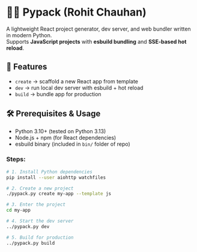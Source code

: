# 🐍🔥 Pypack (Rohit Chauhan)

A lightweight React project generator, dev server, and web bundler written in modern Python.  
Supports **JavaScript projects** with **esbuild bundling** and **SSE-based hot reload**.  

## 🚀 Features
- `create` → scaffold a new React app from template  
- `dev` → run local dev server with esbuild + hot reload  
- `build` → bundle app for production  

## 🛠 Prerequisites & Usage

- Python 3.10+ (tested on Python 3.13)  
- Node.js + npm (for React dependencies)  
- esbuild binary (included in `bin/` folder of repo)  

### Steps:

```bash
# 1. Install Python dependencies
pip install --user aiohttp watchfiles

# 2. Create a new project
./pypack.py create my-app --template js

# 3. Enter the project
cd my-app

# 4. Start the dev server
../pypack.py dev

# 5. Build for production
../pypack.py build
